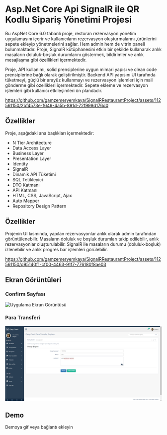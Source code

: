 
# Asp.Net Core Api SignalR ile QR Kodlu Sipariş Yönetimi Projesi


Bu AspNet Core 6.0 tabanlı proje, restoran rezervasyon yönetim uygulamasını içerir ve kullanıcıların rezervasyon oluşturmalarını ,ürünlerini sepete ekleyip yönetmelerini sağlar. Hem admin hem de vitrin paneli bulunmaktadır.  Proje, SignalR kütüphanesini etkin bir şekilde kullanarak anlık masaların doluluk-boşluk durumlarını göstermek, bildirimler ve anlık mesajlaşma gibi özellikleri içermektedir. 

Proje, API kullanımı, solid prensiplerine uygun mimari yapısı ve clean code prensiplerine bağlı olarak geliştirilmiştir. Backend API yapısını UI tarafında tüketmeyi, güçlü bir arayüz kullanmayı ve rezervasyon işlemleri için mail gönderme gibi özellikleri içermektedir. Sepete ekleme ve rezervasyon işlemleri gibi kullanıcı etkileşimleri ön plandadır.

https://github.com/gamzemeryemkaya/SignalRRestaurantProject/assets/112561150/2bf4573e-f649-4a5b-891d-72f998d176d0


## Özellikler

Proje, aşağıdaki ana başlıkları içermektedir:

- N Tier Architecture
- Data Access Layer
- Business Layer
- Presentation Layer
- Identity
- SignalR
- Dinamik API Tüketimi
- SQL Tetikleyici
- DTO Katmanı
- API Katmanı
- HTML, CSS, JavaScript, Ajax
- Auto Mapper
- Repository Design Pattern

## Özellikler

Projenin UI kısmında, yapılan rezervasyonlar anlık olarak admin tarafından görüntülenebilir. Masaların doluluk ve boşluk durumları takip edilebilir, anlık rezervasyonlar oluşturulabilir. SignalR ile masaların durumu (doluluk-boşluk) izlenebilir ve anlık progres bar işlemleri görülebilir.


https://github.com/gamzemeryemkaya/SignalRRestaurantProject/assets/112561150/d95140f1-cf00-4463-91f7-776180f8ae03



## Ekran Görüntüleri

### Confirm Sayfası

![Uygulama Ekran Görüntüsü](https://github.com/gamzemeryemkaya/EasyCashIdentityProject/blob/master/easyg%C3%B6rseller/confirmsayfa.png?raw=true)
### Para Transferi 

![Uygulama Ekran Görüntüsü](https://github.com/gamzemeryemkaya/EasyCashIdentityProject/blob/master/easyg%C3%B6rseller/para%20g%C3%B6nderme.png?raw=true)
## Demo

Demoya gif veya bağlantı ekleyin

  
